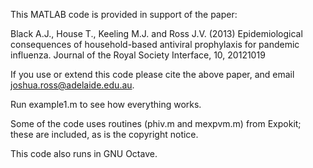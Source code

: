 This MATLAB code is provided in support of the paper: 

Black A.J., House T., Keeling M.J. and Ross J.V. (2013) Epidemiological consequences of household-based antiviral prophylaxis for pandemic influenza. Journal of the Royal Society Interface, 10, 20121019

If you use or extend this code please cite the above paper, and email joshua.ross@adelaide.edu.au.

Run example1.m to see how everything works.

Some of the code uses routines (phiv.m and mexpvm.m) from Expokit; these are included, as is the copyright notice.

This code also runs in GNU Octave.

